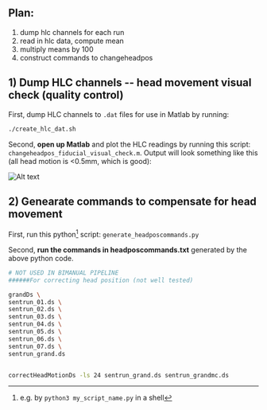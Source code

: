 ## Plan: 
1) dump hlc channels for each run
2) read in hlc data, compute mean
3) multiply means by 100
4) construct commands to changeheadpos


## 1) Dump HLC channels -- head movement visual check (quality control)
First, dump HLC channels to `.dat` files for use in Matlab by running:
```bash
./create_hlc_dat.sh
```
Second, __open up Matlab__ and plot the HLC readings by running this script: `changeheadpos_fiducial_visual_check.m`. 
Output will look something like this (all head motion is <0.5mm, which is good):

![Alt text](https://github.com/alicarogojin/MEG_bimanual_squeeze/assets/45542215/a0851992-a266-4cdb-b8e5-422d53699e17)

## 2) Genearate commands to compensate for head movement
First, run this python[^python_run] script: `generate_headposcommands.py`

[^python_run]: e.g. by `python3 my_script_name.py` in a shell

Second, __run the commands in headposcommands.txt__ generated by the above python code.

```bash
# NOT USED IN BIMANUAL PIPELINE
######For correcting head position (not well tested)

grandDs \
sentrun_01.ds \
sentrun_02.ds \
sentrun_03.ds \
sentrun_04.ds \
sentrun_05.ds \
sentrun_06.ds \
sentrun_07.ds \
sentrun_grand.ds


correctHeadMotionDs -ls 24 sentrun_grand.ds sentrun_grandmc.ds
```

